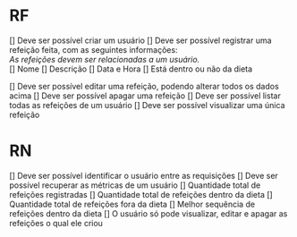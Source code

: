 # RF

[] Deve ser possível criar um usuário
[] Deve ser possível registrar uma refeição feita, com as seguintes informações:    
  *As refeições devem ser relacionadas a um usuário.*  
    [] Nome
    [] Descrição
    [] Data e Hora
    [] Está dentro ou não da dieta

[] Deve ser possível editar uma refeição, podendo alterar todos os dados acima
[] Deve ser possível apagar uma refeição
[] Deve ser possível listar todas as refeições de um usuário
[] Deve ser possível visualizar uma única refeição
# RN
[] Deve ser possível identificar o usuário entre as requisições
[] Deve ser possível recuperar as métricas de um usuário
    [] Quantidade total de refeições registradas
    [] Quantidade total de refeições dentro da dieta
    [] Quantidade total de refeições fora da dieta
    [] Melhor sequência de refeições dentro da dieta
[] O usuário só pode visualizar, editar e apagar as refeições o qual ele criou